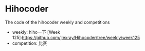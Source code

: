 # Hihocoder
The code of the hihocoder weekly and competitions

- weekly: hiho一下
[Week 125]:https://github.com/jiexray/Hihocoder/tree/weekly/week125
- competition: 比赛
